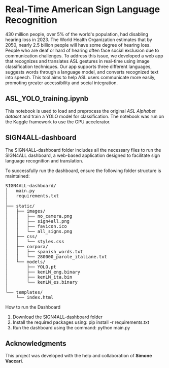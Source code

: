 # Real-Time American Sign Language Recognition

430 million people, over 5% of the world's population, had disabling hearing loss in 2023. The World Health Organization estimates that by 2050, nearly 2.5 billion people will have some degree of hearing loss. People who are deaf or hard of hearing often face social exclusion due to communication challenges. To address this issue, we developed a web app that recognizes and translates ASL gestures in real-time using image classification techniques. Our app supports three different languages, suggests words through a language model, and converts recognized text into speech. This tool aims to help ASL users communicate more easily, promoting greater accessibility and social integration.

## ASL_YOLO_training.ipynb 
This notebook is used to load and preprocess the original _ASL Alphabet dataset_ and train a YOLO model for classification. The notebook was run on the Kaggle framework to use the GPU accelerator.

## SIGN4ALL-dashboard
The SIGN4ALL-dashboard folder includes all the necessary files to run the SIGN4ALL dashboard, a web-based application designed to facilitate sign language recognition and translation.

To successfully run the dashboard, ensure the following folder structure is maintained:

<pre>
SIGN4ALL-dashboard/  
│   main.py  
│   requirements.txt  
│  
├── static/  
│   ├── images/  
│   │   ├── no_camera.png  
│   │   ├── sign4all.png  
│   │   ├── favicon.ico  
│   │   └── all_signs.png  
│   ├── css/  
│   │   └── styles.css  
│   ├── corpora/  
│   │   ├── spanish_words.txt  
│   │   └── 280000_parole_italiane.txt  
│   └── models/  
│       ├── YOLO.pt  
│       ├── kenLM_eng.binary  
│       ├── kenLM_ita.bin  
│       └── kenLM_es.binary  
│  
└── templates/  
    └── index.html  
</pre>

How to run the Dashboard
1.	Download the SIGN4ALL-dashboard folder
2.	Install the required packages using:
pip install -r requirements.txt
3.	Run the dashboard using the command:
python main.py

## Acknowledgments
This project was developed with the help and collaboration of **Simone Vaccari**.
